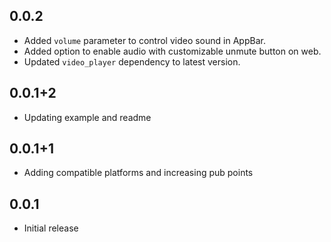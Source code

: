 ## 0.0.2

* Added `volume` parameter to control video sound in AppBar.
* Added option to enable audio with customizable unmute button on web.
* Updated `video_player` dependency to latest version.

## 0.0.1+2

* Updating example and readme

## 0.0.1+1

* Adding compatible platforms and increasing pub points

## 0.0.1

* Initial release